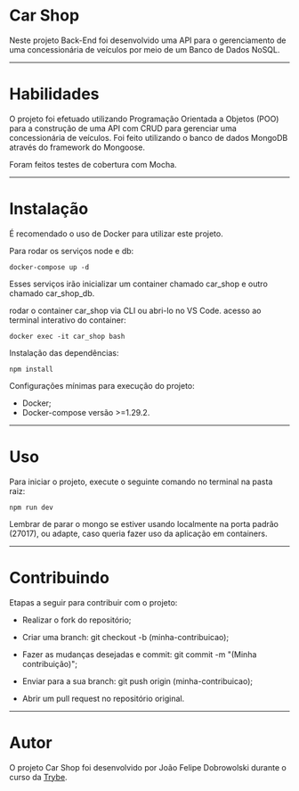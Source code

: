# Car Shop

Neste projeto Back-End foi desenvolvido uma API para o gerenciamento de uma concessionária de veículos por meio de um Banco de Dados NoSQL.

-----

# Habilidades

O projeto foi efetuado utilizando Programação Orientada a Objetos (POO) para a construção de uma API com CRUD para gerenciar uma concessionária de veículos. Foi feito utilizando o banco de dados MongoDB através do framework do Mongoose.

Foram feitos testes de cobertura com Mocha.

-----

# Instalação

É recomendado o uso de Docker para utilizar este projeto.

Para rodar os serviços node e db:

`docker-compose up -d`

Esses serviços irão inicializar um container chamado car_shop e outro chamado car_shop_db.

rodar o container car_shop via CLI ou abri-lo no VS Code. acesso ao terminal interativo do container:

`docker exec -it car_shop bash`

Instalação das dependências:

`npm install`

Configurações mínimas para execução do projeto:

 - Docker;
 - Docker-compose versão >=1.29.2.

-----

# Uso

Para iniciar o projeto, execute o seguinte comando no terminal na pasta raiz:

`npm run dev`

Lembrar de parar o mongo se estiver usando localmente na porta padrão (27017), ou adapte, caso queria fazer uso da aplicação em containers.

-----

# Contribuindo

Etapas a seguir para contribuir com o projeto:

- Realizar o fork do repositório;

- Criar uma branch: git checkout -b (minha-contribuicao);

- Fazer as mudanças desejadas e commit: git commit -m "(Minha contribuição)";

- Enviar para a sua branch: git push origin (minha-contribuicao);

- Abrir um pull request no repositório original.

-----

# Autor

O projeto Car Shop foi desenvolvido por João Felipe Dobrowolski durante o curso da <a href="https://www.betrybe.com/" target="_blank">Trybe</a>.

